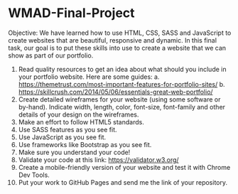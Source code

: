 # WMAD-Final-Project
Objective: We have learned how to use HTML, CSS, SASS and JavaScript to create websites that
are beautiful, responsive and dynamic. In this final task, our goal is to put these skills into use to
create a website that we can show as part of our portfolio.

1) Read quality resources to get an idea about what should you include in your portfolio
website. Here are some guides:
a. https://themetrust.com/most-important-features-for-portfolio-sites/
b. https://skillcrush.com/2014/05/06/essentials-great-web-portfolio/
2) Create detailed wireframes for your website (using some software or by-hand). Indicate
width, length, color, font-size, font-family and other details of your design on the
wireframes.
3) Make an effort to follow HTML5 standards.
4) Use SASS features as you see fit.
5) Use JavaScript as you see fit.
6) Use frameworks like Bootstrap as you see fit.
7) Make sure you understand your code!
8) Validate your code at this link: https://validator.w3.org/
9) Create a mobile-friendly version of your website and test it with Chrome Dev Tools.
10) Put your work to GitHub Pages and send me the link of your repository.
